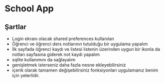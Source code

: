 # School App

## Şartlar

* Login ekranı olacak shared preferences kullanılan
* Öğrenci ve öğrenci ders notlarının tutulduğu bir uygulama yapalım
* İlk sayfada öğrenci kaydı ve listesi listenin üzerinden uygun bir ikonla da notları sayfasına giderek  not kaydı yapalım
* sqlite kullanımını da sağlayalım
* genişletmek isterseniz daha fazla nesne ekleyebilirsiniz
* içerik olarak tamamen değişebilirsiniz fonksiyonları uygulamanız benim için yeterlidir.

